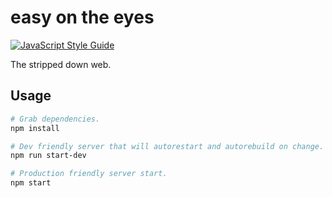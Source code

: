 # easy on the eyes

[![JavaScript Style Guide](https://img.shields.io/badge/code%20style-standard-brightgreen.svg)](http://standardjs.com/)

The stripped down web.

## Usage

```bash
# Grab dependencies.
npm install

# Dev friendly server that will autorestart and autorebuild on change.
npm run start-dev

# Production friendly server start.
npm start
```
